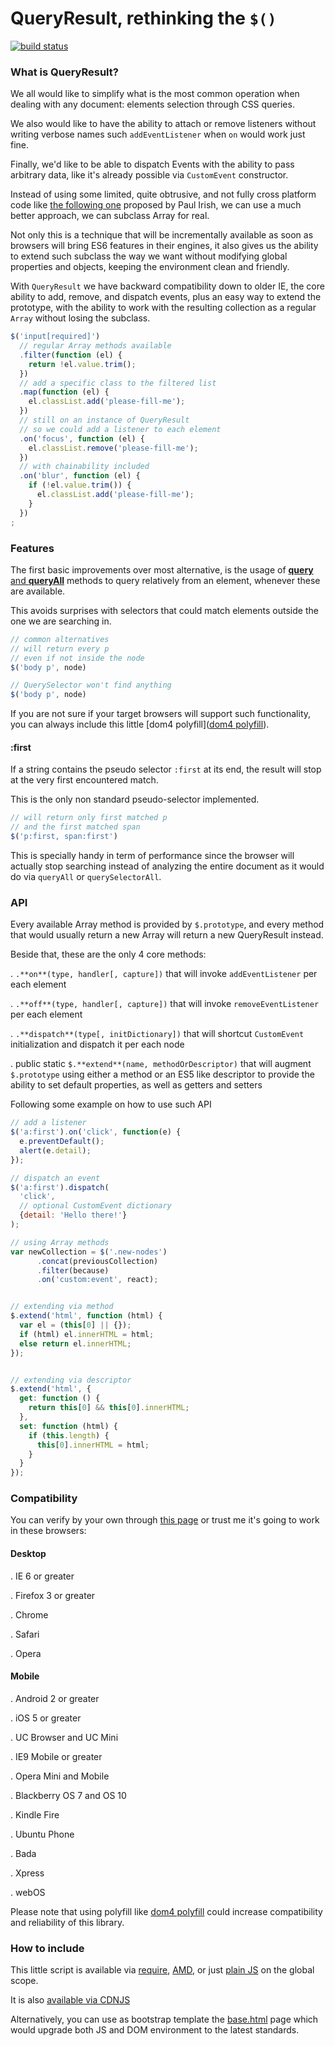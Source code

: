 QueryResult, rethinking the `$()`
=================================

[![build status](https://secure.travis-ci.org/WebReflection/query-result.png)](http://travis-ci.org/WebReflection/query-result)

### What is QueryResult?
We all would like to simplify what is the most common operation when dealing with any document: elements selection through CSS queries.

We also would like to have the ability to attach or remove listeners without writing
verbose names such `addEventListener` when `on` would work just fine.

Finally, we'd like to be able to dispatch Events with the ability to pass arbitrary data,
like it's already possible via `CustomEvent` constructor.

Instead of using some limited, quite obtrusive, and not fully cross platform code like
[the following one](https://gist.github.com/paulirish/12fb951a8b893a454b32) proposed by Paul Irish, we can use a much better approach, we can subclass Array for real.

Not only this is a technique that will be incrementally available as soon
as browsers will bring ES6 features in their engines, it also gives us the ability
to extend such subclass the way we want without modifying global properties and objects,
keeping the environment clean and friendly.

With `QueryResult` we have backward compatibility down to older IE,
the core ability to add, remove, and dispatch events,
plus an easy way to extend the prototype, with the ability to work
with the resulting collection as a regular `Array` without losing the subclass.

```js
$('input[required]')
  // regular Array methods available
  .filter(function (el) {
    return !el.value.trim();
  })
  // add a specific class to the filtered list
  .map(function (el) {
    el.classList.add('please-fill-me');
  })
  // still on an instance of QueryResult
  // so we could add a listener to each element
  .on('focus', function (el) {
    el.classList.remove('please-fill-me');
  })
  // with chainability included
  .on('blur', function (el) {
    if (!el.value.trim()) {
      el.classList.add('please-fill-me');
    }
  })
;
```

### Features
The first basic improvements over most alternative, is the usage of [**query** and **queryAll**](http://www.w3.org/TR/2015/WD-dom-20150428/#elements) methods to query relatively from an element, whenever these are available.

This avoids surprises with selectors that could match elements outside the one we are searching in.

```js
// common alternatives
// will return every p
// even if not inside the node
$('body p', node)

// QuerySelector won't find anything
$('body p', node)
```
If you are not sure if your target browsers will support such functionality,
you can always include this little [dom4 polyfill]([dom4 polyfill](https://github.com/WebReflection/dom4#dom4)).



#### :first
If a string contains the pseudo selector `:first` at its end,
the result will stop at the very first encountered match.

This is the only non standard pseudo-selector implemented.
```js
// will return only first matched p
// and the first matched span
$('p:first, span:first')
```
This is specially handy in term of performance since 
the browser will actually stop searching instead of analyzing
the entire document as it would do via `queryAll` or `querySelectorAll`.

### API
Every available Array method is provided by `$.prototype`, and every method
that would usually return a new Array will return a new QueryResult instead.

Beside that, these are the only 4 core methods:

  . `.**on**(type, handler[, capture])` that will invoke `addEventListener` per each element

  . `.**off**(type, handler[, capture])` that will invoke `removeEventListener` per each element

  . `.**dispatch**(type[, initDictionary])` that will shortcut `CustomEvent` initialization and dispatch it per each node

  . public static `$.**extend**(name, methodOrDescriptor)` that will augment `$.prototype` using either a method or an ES5 like descriptor to provide the ability to set default properties, as well as getters and setters


Following some example on how to use such API
```js
// add a listener
$('a:first').on('click', function(e) {
  e.preventDefault();
  alert(e.detail);
});

// dispatch an event
$('a:first').dispatch(
  'click',
  // optional CustomEvent dictionary
  {detail: 'Hello there!'}
);

// using Array methods
var newCollection = $('.new-nodes')
      .concat(previousCollection)
      .filter(because)
      .on('custom:event', react);


// extending via method
$.extend('html', function (html) {
  var el = (this[0] || {});
  if (html) el.innerHTML = html;
  else return el.innerHTML;
});


// extending via descriptor
$.extend('html', {
  get: function () {
    return this[0] && this[0].innerHTML;
  },
  set: function (html) {
    if (this.length) {
      this[0].innerHTML = html;
    }
  }
});

```



### Compatibility
You can verify by your own through [this page](http://webreflection.github.io/query-result/test/) or trust me it's going to work in these browsers:

#### Desktop

  . IE 6 or greater

  . Firefox 3 or greater

  . Chrome

  . Safari

  . Opera


#### Mobile

  . Android 2 or greater

  . iOS 5 or greater

  . UC Browser and UC Mini

  . IE9 Mobile or greater

  . Opera Mini and Mobile

  . Blackberry OS 7 and OS 10

  . Kindle Fire

  . Ubuntu Phone

  . Bada

  . Xpress

  . webOS

Please note that using polyfill like [dom4 polyfill](https://github.com/WebReflection/dom4#dom4) could increase compatibility and reliability of this library.



### How to include
This little script is available via [require](https://github.com/WebReflection/query-result/blob/master/build/query-result.node.js), [AMD](https://github.com/WebReflection/query-result/blob/master/build/query-result.amd.js), or just [plain JS](https://github.com/WebReflection/query-result/blob/master/build/query-result.js) on the global scope.

It is also [available via CDNJS](https://cdnjs.cloudflare.com/ajax/libs/query-result/0.1.3/query-result.js)

Alternatively, you can use as bootstrap template the [base.html](https://github.com/WebReflection/query-result/blob/master/base.html) page which would
upgrade both JS and DOM environment to the latest standards.